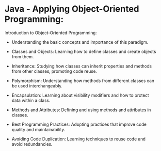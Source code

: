 <h1>Java - Applying Object-Oriented Programming:</h1>


Introduction to Object-Oriented Programming: 

* Understanding the basic concepts and importance of this paradigm.
  
* Classes and Objects: Learning how to define classes and create objects from them.

* Inheritance: Studying how classes can inherit properties and methods from other classes, promoting code reuse.

* Polymorphism: Understanding how methods from different classes can be used interchangeably.

* Encapsulation: Learning about visibility modifiers and how to protect data within a class.

* Methods and Attributes: Defining and using methods and attributes in classes.

* Best Programming Practices: Adopting practices that improve code quality and maintainability.

* Avoiding Code Duplication: Learning techniques to reuse code and avoid redundancies.
